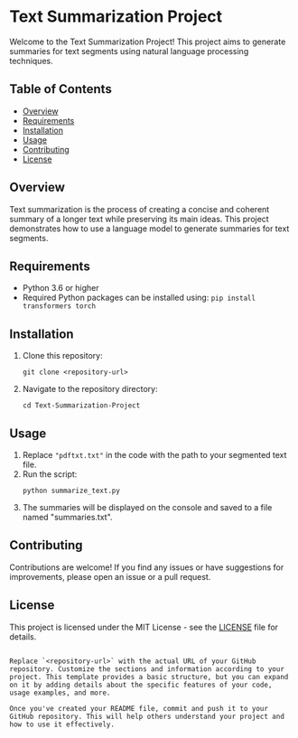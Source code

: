 # Text Summarization Project

Welcome to the Text Summarization Project! This project aims to generate summaries for text segments using natural language processing techniques.

## Table of Contents
- [Overview](#overview)
- [Requirements](#requirements)
- [Installation](#installation)
- [Usage](#usage)
- [Contributing](#contributing)
- [License](#license)

## Overview
Text summarization is the process of creating a concise and coherent summary of a longer text while preserving its main ideas. This project demonstrates how to use a language model to generate summaries for text segments.

## Requirements
- Python 3.6 or higher
- Required Python packages can be installed using: `pip install transformers torch`

## Installation
1. Clone this repository:
   ```
   git clone <repository-url>
   ```
2. Navigate to the repository directory:
   ```
   cd Text-Summarization-Project
   ```

## Usage
1. Replace `"pdftxt.txt"` in the code with the path to your segmented text file.
2. Run the script:
   ```
   python summarize_text.py
   ```
3. The summaries will be displayed on the console and saved to a file named "summaries.txt".

## Contributing
Contributions are welcome! If you find any issues or have suggestions for improvements, please open an issue or a pull request.

## License
This project is licensed under the MIT License - see the [LICENSE](LICENSE) file for details.
```

Replace `<repository-url>` with the actual URL of your GitHub repository. Customize the sections and information according to your project. This template provides a basic structure, but you can expand on it by adding details about the specific features of your code, usage examples, and more.

Once you've created your README file, commit and push it to your GitHub repository. This will help others understand your project and how to use it effectively.
